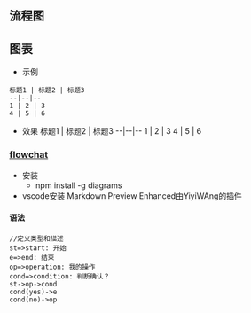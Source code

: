 ## 流程图

## 图表
- 示例
```
标题1 | 标题2 | 标题3 
--|--|--
1 | 2 | 3
4 | 5 | 6
```
- 效果
标题1 | 标题2 | 标题3 
--|--|--
1 | 2 | 3
4 | 5 | 6


### [flowchat](https://github.com/adrai/flowchart.js)
- 安装
  - npm install -g diagrams
- vscode安装 Markdown Preview Enhanced由YiyiWAng的插件


#### 语法


```flow
//定义类型和描述
st=>start: 开始
e=>end: 结束
op=>operation: 我的操作
cond=>condition: 判断确认？
st->op->cond
cond(yes)->e
cond(no)->op
```
